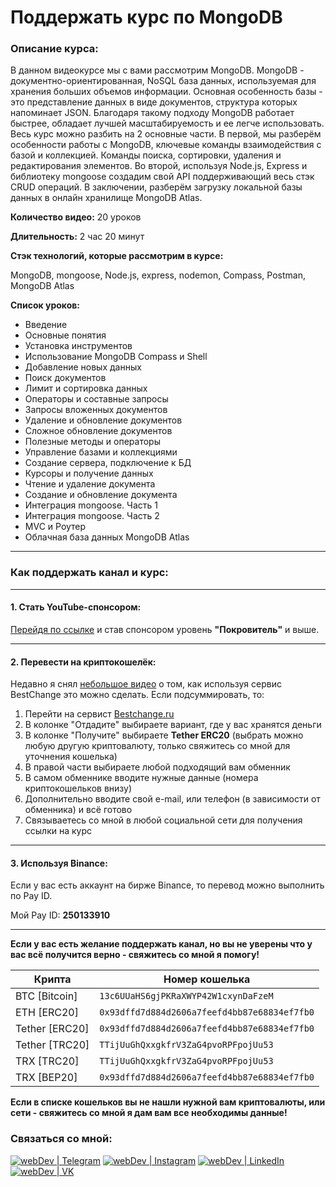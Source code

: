 
# Поддержать курс по MongoDB

### Описание курса:
В данном видеокурсе мы с вами рассмотрим MongoDB. MongoDB - документно-ориентированная, NoSQL база данных, используемая для хранения больших объемов информации. Основная особенность базы - это представление данных в виде документов, структура которых напоминает JSON. Благодаря такому подходу MongoDB работает быстрее, обладает лучшей масштабируемость и ее легче использовать. Весь курс можно разбить на 2 основные части. В первой, мы разберём особенности работы с MongoDB, ключевые команды взаимодействия с базой и коллекцией. Команды поиска, сортировки, удаления и редактирования элементов. Во второй, используя Node.js, Express и библиотеку mongoose создадим свой API поддерживающий весь стэк CRUD операций. В заключении, разберём загрузку локальной базы данных в онлайн хранилище MongoDB Atlas.

**Количество видео:** 20 уроков

**Длительность:** 2 час 20 минут

**Стэк технологий, которые рассмотрим в курсе:**

MongoDB, mongoose, Node.js, express, nodemon, Compass, Postman, MongoDB Atlas  

**Список уроков:**
- Введение
- Основные понятия
- Установка инструментов
- Использование MongoDB Compass и Shell
- Добавление новых данных
- Поиск документов
- Лимит и сортировка данных
- Операторы и составные запросы
- Запросы вложенных документов
- Удаление и обновление документов
- Сложное обновление документов
- Полезные методы и операторы
- Управление базами и коллекциями
- Создание сервера, подключение к БД
- Курсоры и получение данных
- Чтение и удаление документа
- Создание и обновление документа
- Интеграция mongoose. Часть 1
- Интеграция mongoose. Часть 2
- MVC и Роутер
- Облачная база данных MongoDB Atlas

---

### Как поддержать канал и курс:

---

#### 1. Стать YouTube-спонсором:
[Перейдя по ссылке][sponsor] и став спонсором уровень **"Покровитель"** и выше.

---

#### 2. Перевести на криптокошелёк:
Недавно я снял [небольшое видео](https://youtu.be/fKTnu9iuN_4?t=84) о том, как используя сервис BestChange это можно сделать.
Если подсуммировать, то:
1. Перейти на сервист [Bestchange.ru](https://www.bestchange.ru)
2. В колонке "Отдадите" выбираете вариант, где у вас хранятся деньги
3. В колонке "Получите" выбираете **Tether ERC20** (выбрать можно любую другую криптовалюту, только свяжитесь со мной для уточнения кошелька)
4. В правой части выбираете любой подходящий вам обменник
5. В самом обменнике вводите нужные данные (номера криптокошельков внизу)
6. Дополнительно вводите свой e-mail, или телефон (в зависимости от обменника) и всё готово
7. Связываетесь со мной в любой социальной сети для получения ссылки на курс

---

#### 3. Используя Binance:
Если у вас есть аккаунт на бирже Binance, то перевод можно выполнить по Pay ID.

Мой Pay ID: **250133910**

---

**Если у вас есть желание поддержать канал, но вы не уверены что у вас всё получится верно - свяжитесь со мной я помогу!**

|Крипта|Номер кошелька|
|--------|-----------|
|BTC [Bitcoin]|`13c6UUaHS6gjPKRaXWYP42W1cxynDaFzeM`|
|ETH [ERC20]|`0x93dffd7d884d2606a7feefd4bb87e68834ef7fb0`|
|Tether [ERC20]|`0x93dffd7d884d2606a7feefd4bb87e68834ef7fb0`|
|Tether [TRC20]|`TTijUuGhQxxgkfrV3ZaG4pvoRPFpojUu53`|
|TRX [TRC20]|`TTijUuGhQxxgkfrV3ZaG4pvoRPFpojUu53`|
|TRX [BEP20]|`0x93dffd7d884d2606a7feefd4bb87e68834ef7fb0`|

**Если в списке кошельков вы не нашли нужной вам криптовалюты, или сети - свяжитесь со мной я дам вам все необходимы данные!**

### Связаться со мной:
[<img alt="webDev | Telegram" src="https://img.shields.io/badge/telegram-229ED9.svg?&style=for-the-badge&logo=Telegram&logoColor=white" />][telegram]
[<img alt="webDev | Instagram" src="https://img.shields.io/badge/instagram-E4405F.svg?&style=for-the-badge&logo=Instagram&logoColor=white" />][instagram]
[<img alt="webDev | LinkedIn" src="https://img.shields.io/badge/linkedin-0077B5.svg?&style=for-the-badge&logo=linkedin&logoColor=white" />][linkedin]
[<img alt="webDev | VK" src="https://img.shields.io/badge/vk-4680C2.svg?&style=for-the-badge&logo=Twitter&logoColor=white" />][vk]

[instagram]: https://instagram.com/YauhenKavalchuk
[linkedin]: https://linkedin.com/in/YauhenKavalchuk
[vk]: https://vk.com/YauhenKavalchuk
[sponsor]: https://www.youtube.com/channel/UCE9ODjNIkOHrnSdkYWLfYhg/join
[telegram]: http://t.me/yauhenkavalchuk
